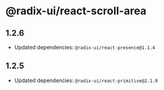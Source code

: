 # @radix-ui/react-scroll-area

## 1.2.6

- Updated dependencies: `@radix-ui/react-presence@1.1.4`

## 1.2.5

- Updated dependencies: `@radix-ui/react-primitive@2.1.0`
